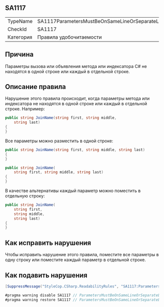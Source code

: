 ﻿## SA1117

<table>
<tr>
  <td>TypeName</td>
  <td>SA1117ParametersMustBeOnSameLineOrSeparateLines</td>
</tr>
<tr>
  <td>CheckId</td>
  <td>SA1117</td>
</tr>
<tr>
  <td>Категория</td>
  <td>Правила удобочитаемости</td>
</tr>
</table>

## Причина

Параметры вызова или объявления метода или индексатора C# не находятся в одной строке или каждый в отдельной строке.

## Описание правила

Нарушение этого правила происходит, когда параметры метода или индексатора не находятся в одной строке или каждый в отдельной строке. Например:

```csharp
public string JoinName(string first, string middle,
    string last)
{
}
```

Все параметры можно разместить в одной строке:

```csharp
public string JoinName(string first, string middle, string last)
{
}

public string JoinName(
    string first, string middle, string last)
{
}
```

В качестве альтернативы каждый параметр можно поместить в отдельную строку:

```csharp
public string JoinName(
    string first, 
    string middle, 
    string last)
{
}
```

## Как исправить нарушения

Чтобы исправить нарушение этого правила, поместите все параметры в одну строку или поместите каждый параметр в отдельной строке.

## Как подавить нарушения

```csharp
[SuppressMessage("StyleCop.CSharp.ReadabilityRules", "SA1117:ParametersMustBeOnSameLineOrSeparateLines", Justification = "Reviewed.")]
```

```csharp
#pragma warning disable SA1117 // ParametersMustBeOnSameLineOrSeparateLines
#pragma warning restore SA1117 // ParametersMustBeOnSameLineOrSeparateLines
```
